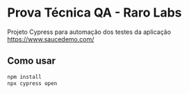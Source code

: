 # Prova Técnica QA - Raro Labs

Projeto Cypress para automação dos testes da aplicação https://www.saucedemo.com/

## Como usar

```bash
npm install
npx cypress open
```